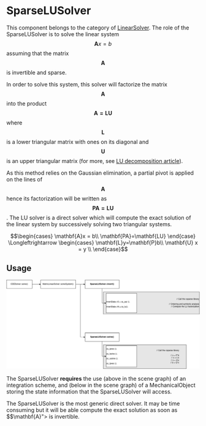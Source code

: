 SparseLUSolver
==============

This component belongs to the category of [LinearSolver](../../../../simulation-principles/system-resolution/linear-solver/). The role of the SparseLUSolver is to solve the linear system $$\mathbf{A}x=b$$ assuming that the matrix $$\mathbf{A}$$ is invertible and sparse.

In order to solve this system, this solver will factorize the matrix $$\mathbf{A}$$ into the product $$\mathbf{A=LU}$$ where $$\mathbf{L}$$ is a lower triangular matrix with ones on its diagonal and $$\mathbf{U}$$ is an upper triangular matrix (for more, see [LU decomposition article](https://en.wikipedia.org/wiki/LU_decomposition)).

As this method relies on the Gaussian elimination, a partial pivot is applied on the lines of $$\mathbf{A}$$ hence its factorization will be written as $$\mathbf{PA=LU}$$ .
The LU solver is a direct solver which will compute the exact solution of the linear system by successively solving two triangular systems.

$$\begin{cases} \mathbf{A}x = b\\
\mathbf{PA}=\mathbf{LU}
 \end{case} \Longleftrightarrow 
\begin{cases} \mathbf{L}y=\mathbf{P}b\\ 
\mathbf{U} x = y \\
\end{case}$$


Usage
-----
<a href="https://github.com/sofa-framework/doc/blob/master/images/linearsolver/SparseLUSolver.png?raw=true"><img src="https://github.com/sofa-framework/doc/blob/master/images/linearsolver/SparseLUSolver.png?raw=true" title="Flow diagram for the SparseLUSolver"/></a>

The SparseLUSolver **requires** the use (above in the scene graph) of an integration scheme, and (below in the scene graph) of a MechanicalObject storing the state information that the SparseLUSolver will access.

The SparseLUSolver is the most generic direct solver. It may be time consuming but it will be able compute the exact solution as soon as $$\mathbf{A}"> is invertible.
